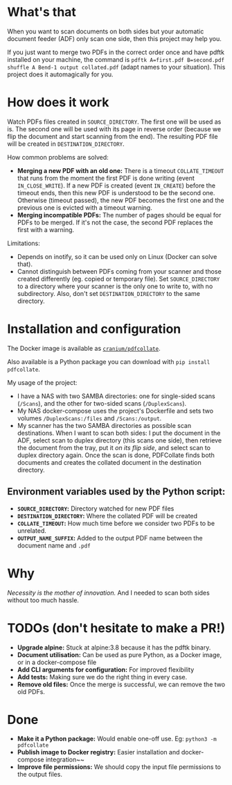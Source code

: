 # What's that

When you want to scan documents on both sides but your automatic document feeder (ADF) only scan one side, then this project may help you.

If you just want to merge two PDFs in the correct order once and have pdftk installed on your machine, the command is `pdftk A=first.pdf B=second.pdf shuffle A Bend-1 output collated.pdf` (adapt names to your situation). This project does it automagically for you.


# How does it work

Watch PDFs files created in `SOURCE_DIRECTORY`. The first one will be used as is. The second one will be used with its page in reverse order (because we flip the document and start scanning from the end). The resulting PDF file will be created in `DESTINATION_DIRECTORY`.

How common problems are solved:

-   **Merging a new PDF with an old one:** There is a timeout `COLLATE_TIMEOUT` that runs from the moment the first PDF is done writing (event `IN_CLOSE_WRITE`). If a new PDF is created (event `IN_CREATE`) before the timeout ends, then this new PDF is understood to be the second one. Otherwise (timeout passed), the new PDF becomes the first one and the previous one is evicted with a timeout warning.
-   **Merging incompatible PDFs:** The number of pages should be equal for PDFs to be merged. If it's not the case, the second PDF replaces the first with a warning.

Limitations:

-   Depends on inotify, so it can be used only on Linux (Docker can solve that).
-   Cannot distinguish between PDFs coming from your scanner and those created differently (eg. copied or temporary file). Set `SOURCE_DIRECTORY` to a directory where your scanner is the only one to write to, with no subdirectory. Also, don't set `DESTINATION_DIRECTORY` to the same directory.


# Installation and configuration

The Docker image is available as [`cranium/pdfcollate`](https://hub.docker.com/r/cranium/pdfcollate).

Also available is a Python package you can download with `pip install pdfcollate`.

My usage of the project:

-   I have a NAS with two SAMBA directories: one for single-sided scans (`/Scans`), and the other for two-sided scans (`/DuplexScans`).
-   My NAS docker-compose uses the project's Dockerfile and sets two volumes `/DuplexScans:/files` and `/Scans:/output`.
-   My scanner has the two SAMBA directories as possible scan destinations. When I want to scan both sides: I put the document in the ADF, select scan to duplex directory (this scans one side), then retrieve the document from the tray, put it *on its flip side*, and select scan to duplex directory again. Once the scan is done, PDFCollate finds both documents and creates the collated document in the destination directory.


## Environment variables used by the Python script:

-   **`SOURCE_DIRECTORY`:** Directory watched for new PDF files
-   **`DESTINATION_DIRECTORY`:** Where the collated PDF will be created
-   **`COLLATE_TIMEOUT`:** How much time before we consider two PDFs to be unrelated.
-   **`OUTPUT_NAME_SUFFIX`:** Added to the output PDF name between the document name and `.pdf`


# Why

*Necessity is the mother of innovation.* And I needed to scan both sides without too much hassle.


# TODOs (don't hesitate to make a PR!)

-   **Upgrade alpine:** Stuck at alpine:3.8 because it has the pdftk binary.
-   **Document utilisation:** Can be used as pure Python, as a Docker image, or in a docker-compose file
-   **Add CLI arguments for configuration:** For improved flexibility
-   **Add tests:** Making sure we do the right thing in every case.
-   **Remove old files:** Once the merge is successful, we can remove the two old PDFs.

# Done
-   **Make it a Python package:** Would enable one-off use. Eg: `python3 -m pdfcollate`
-   **Publish image to Docker registry:** Easier installation and docker-compose integration~~
-   **Improve file permissions:** We should copy the input file permissions to the output files.

